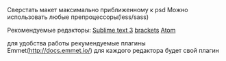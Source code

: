 Сверстать макет максимально приближенному к psd
Можно использовать любые препроцессоры(less/sass)

Рекомендуемые редакторы:
[Sublime text 3](https://www.sublimetext.com/3)
[brackets](http://brackets.io/)
[Atom](https://atom.io/)

для удобства работы рекумендуемые плагины
Emmet(http://docs.emmet.io/)
    для каждого редактора будет свой плагин